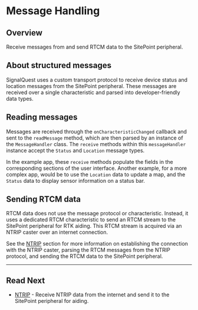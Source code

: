 # Message Handling

## Overview

Receive messages from and send RTCM data to the SitePoint peripheral.

## About structured messages

SignalQuest uses a custom transport protocol to receive device status and location messages from the SitePoint peripheral. These messages are received over a single characteristic and parsed into developer-friendly data types.

## Reading messages

Messages are received through the `onCharacteristicChanged` callback and sent to the `readMessage` method, which are then parsed by an instance of the `MessageHandler` class. The `receive` methods within this `messageHandler` instance accept the `Status` and `Location` message types.

In the example app, these `receive` methods populate the fields in the corresponding sections of the user interface. Another example, for a more complex app, would be to use the `Location` data to update a map, and the `Status` data to display sensor information on a status bar.

## Sending RTCM data

RTCM data does not use the message protocol or characteristic. Instead, it uses a dedicated RTCM characteristic to send an RTCM stream to the SitePoint peripheral for RTK aiding. This RTCM stream is acquired via an NTRIP caster over an internet connection.

See the [NTRIP](B5_NTRIP.md) section for more information on establishing the connection with the NTRIP caster, parsing the RTCM messages from the NTRIP protocol, and sending the RTCM data to the SitePoint peripheral.

<hr>

## Read Next

- [NTRIP](B5_NTRIP.md) - Receive NTRIP data from the internet and send it to the SitePoint peripheral for aiding.

